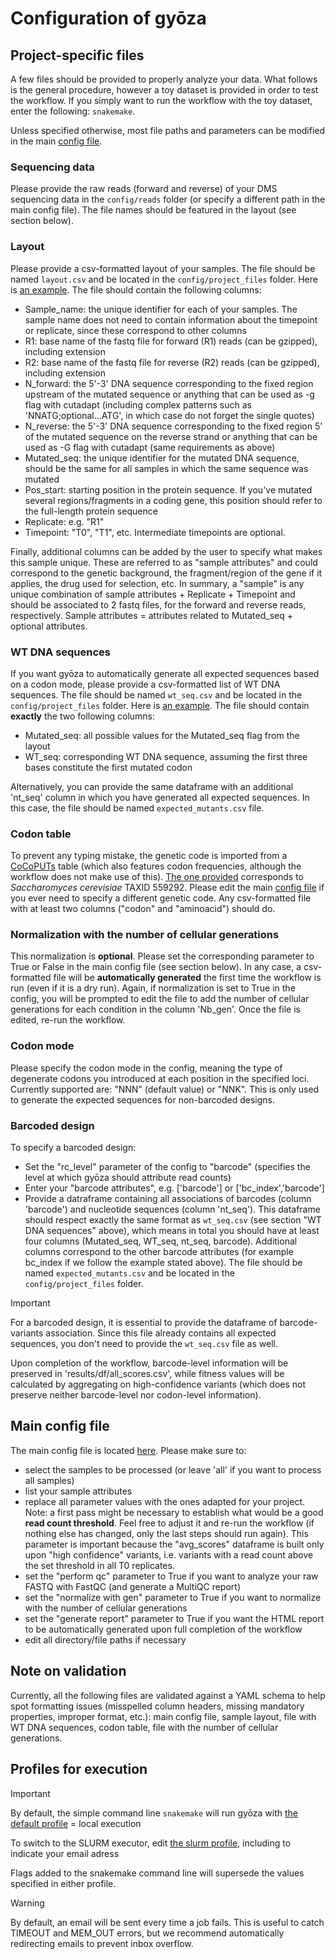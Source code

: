 # Configuration of gyōza

## Project-specific files

A few files should be provided to properly analyze your data. What follows is the general procedure, however a toy dataset is provided in order to test the workflow. If you simply want to run the workflow with the toy dataset, enter the following: `snakemake`.

Unless specified otherwise, most file paths and parameters can be modified in the main [config file](config.yaml).

### Sequencing data

Please provide the raw reads (forward and reverse) of your DMS sequencing data in the `config/reads` folder (or specify a different path in the main config file). The file names should be featured in the layout (see section below).

### Layout

Please provide a csv-formatted layout of your samples. The file should be named `layout.csv` and be located in the `config/project_files` folder. Here is [an example](project_files/layout.csv). The file should contain the following columns:
- Sample_name: the unique identifier for each of your samples. The sample name does not need to contain information about the timepoint or replicate, since these correspond to other columns
- R1: base name of the fastq file for forward (R1) reads (can be gzipped), including extension
- R2: base name of the fastq file for reverse (R2) reads (can be gzipped), including extension
- N_forward: the 5'-3' DNA sequence corresponding to the fixed region upstream of the mutated sequence or anything that can be used as -g flag with cutadapt (including complex patterns such as 'NNATG;optional...ATG', in which case do not forget the single quotes)
- N_reverse: the 5'-3' DNA sequence corresponding to the fixed region 5' of the mutated sequence on the reverse strand or anything that can be used as -G flag with cutadapt (same requirements as above)
- Mutated_seq: the unique identifier for the mutated DNA sequence, should be the same for all samples in which the same sequence was mutated
- Pos_start: starting position in the protein sequence. If you've mutated several regions/fragments in a coding gene, this position should refer to the full-length protein sequence
- Replicate: e.g. "R1"
- Timepoint: "T0", "T1", etc. Intermediate timepoints are optional.

Finally, additional columns can be added by the user to specify what makes this sample unique. These are referred to as "sample attributes" and could correspond to the genetic background, the fragment/region of the gene if it applies, the drug used for selection, etc. In summary, a "sample" is any unique combination of sample attributes + Replicate + Timepoint and should be associated to 2 fastq files, for the forward and reverse reads, respectively. Sample attributes = attributes related to Mutated_seq + optional attributes.

### WT DNA sequences

If you want gyōza to automatically generate all expected sequences based on a codon mode, please provide a csv-formatted list of WT DNA sequences. The file should be named `wt_seq.csv` and be located in the `config/project_files` folder. Here is [an example](project_files/wt_seq.csv). The file should contain **exactly** the two following columns:
- Mutated_seq: all possible values for the Mutated_seq flag from the layout
- WT_seq: corresponding WT DNA sequence, assuming the first three bases constitute the first mutated codon

Alternatively, you can provide the same dataframe with an additional 'nt_seq' column in which you have generated all expected sequences. In this case, the file should be named `expected_mutants.csv` file.

### Codon table

To prevent any typing mistake, the genetic code is imported from a [CoCoPUTs](https://dnahive.fda.gov/dna.cgi?cmd=codon_usage&id=537&mode=cocoputs) table (which also features codon frequencies, although the workflow does not make use of this). [The one provided](project_files/ScerevisiaeTAXID559292_Cocoputs_codon_table.csv) corresponds to *Saccharomyces cerevisiae* TAXID 559292. Please edit the main [config file](config.yaml) if you ever need to specify a different genetic code. Any csv-formatted file with at least two columns ("codon" and "aminoacid") should do.

### Normalization with the number of cellular generations

This normalization is **optional**. Please set the corresponding parameter to True or False in the main config file (see section below). In any case, a csv-formatted file will be **automatically generated** the first time the workflow is run (even if it is a dry run). Again, if normalization is set to True in the config, you will be prompted to edit the file to add the number of cellular generations for each condition in the column 'Nb_gen'. Once the file is edited, re-run the workflow.

### Codon mode

Please specify the codon mode in the config, meaning the type of degenerate codons you introduced at each position in the specified loci. Currently supported are: "NNN" (default value) or "NNK". This is only used to generate the expected sequences for non-barcoded designs.

### Barcoded design

To specify a barcoded design:
- Set the "rc_level" parameter of the config to "barcode" (specifies the level at which gyōza should attribute read counts)
- Enter your "barcode attributes", e.g. ['barcode'] or ['bc_index','barcode']
- Provide a datraframe containing all associations of barcodes (column 'barcode') and nucleotide sequences (column 'nt_seq'). This dataframe should respect exactly the same format as `wt_seq.csv` (see section "WT DNA sequences" above), which means in total you should have at least four columns (Mutated_seq, WT_seq, nt_seq, barcode). Additional columns correspond to the other barcode attributes (for example bc_index if we follow the example stated above). The file should be named `expected_mutants.csv` and be located in the `config/project_files` folder.

> [!IMPORTANT]
> 
> For a barcoded design, it is essential to provide the dataframe of barcode-variants association. Since this file already contains all expected sequences, you don't need to provide the `wt_seq.csv` file as well.

Upon completion of the workflow, barcode-level information will be preserved in 'results/df/all_scores.csv', while fitness values will be calculated by aggregating on high-confidence variants (which does not preserve neither barcode-level nor codon-level information).

## Main config file

The main config file is located [here](config.yaml). Please make sure to:
* select the samples to be processed (or leave 'all' if you want to process all samples)
* list your sample attributes
* replace all parameter values with the ones adapted for your project. Note: a first pass might be necessary to establish what would be a good **read count threshold**. Feel free to adjust it and re-run the workflow (if nothing else has changed, only the last steps should run again). This parameter is important because the "avg_scores" dataframe is built only upon "high confidence" variants, i.e. variants with a read count above the set threshold in all T0 replicates.
* set the "perform qc" parameter to True if you want to analyze your raw FASTQ with FastQC (and generate a MultiQC report)
* set the "normalize with gen" parameter to True if you want to normalize with the number of cellular generations
* set the "generate report" parameter to True if you want the HTML report to be automatically generated upon full completion of the workflow
* edit all directory/file paths if necessary

## Note on validation

Currently, all the following files are validated against a YAML schema to help spot formatting issues (misspelled column headers, missing mandatory properties, improper format, etc.): main config file, sample layout, file with WT DNA sequences, codon table, file with the number of cellular generations.

## Profiles for execution

> [!IMPORTANT]
> 
> By default, the simple command line `snakemake` will run gyōza with [the default profile](../profiles/default/config.v8+.yaml) = local execution
> 
> To switch to the SLURM executor, edit [the slurm profile](../profiles/slurm/config.v8+.yaml), including to indicate your email adress

Flags added to the snakemake command line will supersede the values specified in either profile.

> [!WARNING]
> 
> By default, an email will be sent every time a job fails. This is useful to catch TIMEOUT and MEM_OUT errors, but we recommend automatically redirecting emails to prevent inbox overflow.
